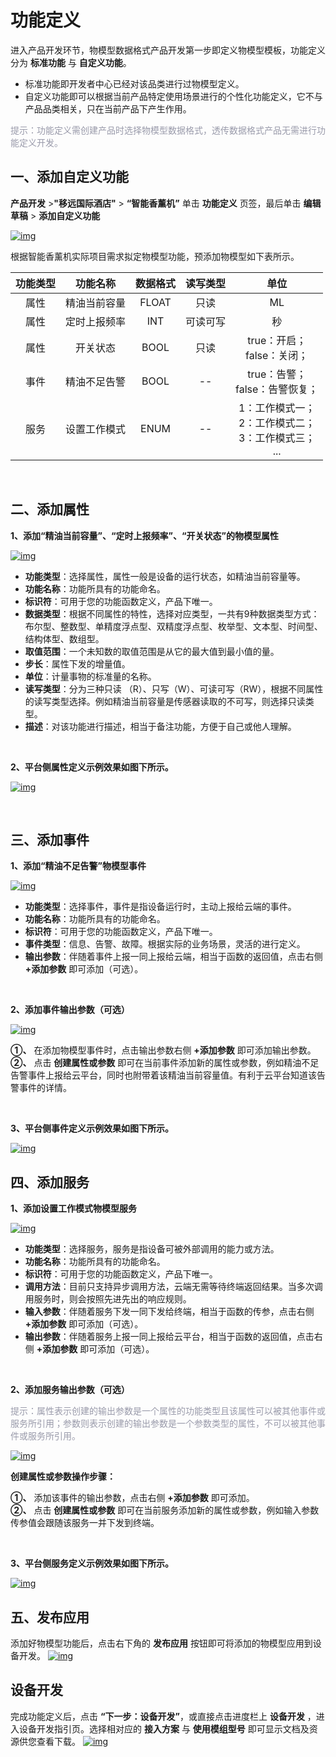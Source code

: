 # 功能定义

进入产品开发环节，物模型数据格式产品开发第一步即定义物模型模板，功能定义分为 __标准功能__ 与 __自定义功能__。


* 标准功能即开发者中心已经对该品类进行过物模型定义。
* 自定义功能即可以根据当前产品特定使用场景进行的个性化功能定义，它不与产品品类相关，只在当前产品下产生作用。

<font color=#999AAA >提示：功能定义需创建产品时选择物模型数据格式，透传数据格式产品无需进行功能定义开发。</font>


## __一、添加自定义功能__


__产品开发__ >__"移远国际酒店"__ > __“智能香薰机”__ 单击 __功能定义__ 页签，最后单击 __编辑草稿__ > __添加自定义功能__


<a data-fancybox title="img" href="/deviceDevelop/wifi/speediness/resource/platform/platform-04.png">![img](/deviceDevelop/wifi/speediness/resource/platform/platform-04.png)</a>

根据智能香薰机实际项目需求拟定物模型功能，预添加物模型如下表所示。

| 功能类型 | 功能名称 | 数据格式     |读写类型     |单位     |
|:--------:| :-------------:| :-------------:|:-------------:|:-------------:|
| 属性 | 精油当前容量 |FLOAT|只读|ML|
| 属性 | 定时上报频率 |INT|可读可写|秒|
| 属性 | 开关状态 |BOOL|只读| true：开启；<br>false：关闭；|
| 事件| 精油不足告警 |BOOL|--|true：告警； <br> false：告警恢复；|
| 服务| 设置工作模式 |ENUM|--|1：工作模式一；<br> 2：工作模式二；<br>3：工作模式三；<br>... |

<br/>

## __二、添加属性__ 

__1、添加“精油当前容量”、“定时上报频率”、“开关状态”的物模型属性__

<a data-fancybox title="img" href="/deviceDevelop/wifi/speediness/resource/platform/platform-05.png">![img](/deviceDevelop/wifi/speediness/resource/platform/platform-05.png)</a>

* __功能类型__：选择属性，属性一般是设备的运行状态，如精油当前容量等。
* __功能名称__：功能所具有的功能命名。
* __标识符__：可用于您的功能函数定义，产品下唯一。
* __数据类型__：根据不同属性的特性，选择对应类型，一共有9种数据类型方式：布尔型、整数型、单精度浮点型、双精度浮点型、枚举型、文本型、时间型、结构体型、数组型。
* __取值范围__：一个未知数的取值范围是从它的最大值到最小值的量。
* __步长__：属性下发的增量值。
* __单位__：计量事物的标准量的名称。
* __读写类型__：分为三种只读 （R）、只写（W）、可读可写（RW），根据不同属性的读写类型选择。例如精油当前容量是传感器读取的不可写，则选择只读类型。
* __描述__：对该功能进行描述，相当于备注功能，方便于自己或他人理解。
	
<br/>

__2、平台侧属性定义示例效果如图下所示。__

<a data-fancybox title="img" href="/deviceDevelop/wifi/speediness/resource/platform/platform-06.png">![img](/deviceDevelop/wifi/speediness/resource/platform/platform-06.png)</a>

<br/>

## __三、添加事件__ 

__1、添加“精油不足告警”物模型事件__

<a data-fancybox title="img" href="/deviceDevelop/wifi/speediness/resource/platform/platform-07.png">![img](/deviceDevelop/wifi/speediness/resource/platform/platform-07.png)</a>


* __功能类型__：选择事件，事件是指设备运行时，主动上报给云端的事件。
* __功能名称__：功能所具有的功能命名。
* __标识符__：可用于您的功能函数定义，产品下唯一。
* __事件类型__：信息、告警、故障。根据实际的业务场景，灵活的进行定义。
* __输出参数__：伴随着事件上报一同上报给云端，相当于函数的返回值，点击右侧 __+添加参数__ 即可添加（可选）。
	
<br>

__2、添加事件输出参数（可选）__

<a data-fancybox title="img" href="/deviceDevelop/wifi/speediness/resource/platform/platform-08.png">![img](/deviceDevelop/wifi/speediness/resource/platform/platform-08.png)</a>

__①、__ 在添加物模型事件时，点击输出参数右侧 __+添加参数__ 即可添加输出参数。<br>
__②、__ 点击 __创建属性或参数__ 即可在当前事件添加新的属性或参数，例如精油不足告警事件上报给云平台，同时也附带着该精油当前容量值。有利于云平台知道该告警事件的详情。

<br>

__3、平台侧事件定义示例效果如图下所示。__

<a data-fancybox title="img" href="/deviceDevelop/wifi/speediness/resource/platform/platform-09.png">![img](/deviceDevelop/wifi/speediness/resource/platform/platform-09.png)</a>


## __四、添加服务__ 

__1、添加设置工作模式物模型服务__
	
<a data-fancybox title="img" href="/deviceDevelop/wifi/speediness/resource/platform/platform-10.png">![img](/deviceDevelop/wifi/speediness/resource/platform/platform-10.png)</a>


* __功能类型__：选择服务，服务是指设备可被外部调用的能力或方法。
* __功能名称__：功能所具有的功能命名。
* __标识符__：可用于您的功能函数定义，产品下唯一。
* __调用方法__：目前只支持异步调用方法，云端无需等待终端返回结果。当多次调用服务时，则会按照先进先出的响应规则。
* __输入参数__：伴随着服务下发一同下发给终端，相当于函数的传参，点击右侧 __+添加参数__ 即可添加（可选）。
* __输出参数__：伴随着服务上报一同上报给云平台，相当于函数的返回值，点击右侧 __+添加参数__ 即可添加（可选）。
		
<br/>
	
__2、添加服务输出参数（可选）__

<font color=#999AAA >提示：属性表示创建的输出参数是一个属性的功能类型且该属性可以被其他事件或服务所引用；参数则表示创建的输出参数是一个参数类型的属性，不可以被其他事件或服务所引用。</font>

<a data-fancybox title="img" href="/deviceDevelop/wifi/speediness/resource/platform/platform-11.png">![img](/deviceDevelop/wifi/speediness/resource/platform/platform-11.png)</a>


__创建属性或参数操作步骤：__

__①、__ 添加该事件的输出参数，点击右侧 __+添加参数__ 即可添加。<br>
__②、__ 点击 __创建属性或参数__ 即可在当前服务添加新的属性或参数，例如输入参数传参值会跟随该服务一并下发到终端。
	
<br/>

__3、平台侧服务定义示例效果如图下所示。__

<a data-fancybox title="img" href="/deviceDevelop/cellular/speediness/resource/platform/platform-12.png">![img](/deviceDevelop/cellular/speediness/resource/platform/platform-12.png)</a>
## __五、发布应用__ 
添加好物模型功能后，点击右下角的 __发布应用__ 按钮即可将添加的物模型应用到设备开发。
<a data-fancybox title="img" href="/deviceDevelop/wifi/speediness/resource/platform/platform-13.png">![img](/deviceDevelop/wifi/speediness/resource/platform/platform-13.png)</a>


## __设备开发__
完成功能定义后，点击 __“下一步：设备开发”__，或直接点击进度栏上 __设备开发__ ，进入设备开发指引页。选择相对应的 __接入方案__ 与 __使用模组型号__ 即可显示文档及资源供您查看下载。
<a data-fancybox title="img" href="/deviceDevelop/wifi/speediness/resource/platform/platform-14.png">![img](/deviceDevelop/wifi/speediness/resource/platform/platform-14.png)</a>

